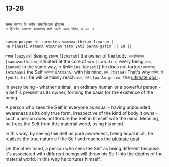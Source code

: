 ## 13-28


```shloka-sa

समम् पश्यन् हि सर्वत्र समवस्थितम् ईश्वरम् ।
न हिनस्ति आत्मना आत्मानम् ततो याति पराम् गतिम् ॥ २८ ॥

```
```shloka-sa-hk

samam pazyan hi sarvatra samavasthitam Izvaram |
na hinasti AtmanA AtmAnam tato yAti parAm gatim || 28 ||

```
`पश्यन्` `[pazyan]` Seeing `ईश्वरम्` `[Izvaram]` the owner of the body, `समवस्थितम्` `[samavasthitam]` situated at the core of `सर्वत्र` `[sarvatra]` every being `समम्` `[samam]` in the same way, `न हिनस्ति` `[na hinasti]` he does not torture `आत्मानम्` `[AtmAnam]` the Self `आत्मना` `[AtmanA]` with his mind. `ततः` `[tataH]` That's why `यान्ति हि` `[yAnti hi]` he will certainly reach `पराम् गतिम्` `[parAm gatim]` the 
[ultimate goal](Back-to-Basics.md#Moksha)
.

In every being - whether animal, an ordinary human or a powerful person - a Self is present as its owner, forming the basis for the existence of the being. 

A person who sees the Self in everyone as equal - having unbounded awareness as its only true form, irrespective of the kind of body it owns - such a person does not torture the Self in himself with the mind. Meaning, he 
[frees](Back-to-Basics.md#Moksha)
 the Self from this material world, using his mind.

In this way, by seeing the Self as pure awareness, being equal in all, he realizes the true nature of the Self and reaches the 
[ultimate goal](Back-to-Basics.md#Moksha)
. 

On the other hand, a person who sees the Self as being different because it's associated with different beings will throw his Self into the depths of the material world. In this way he tortures himself.


